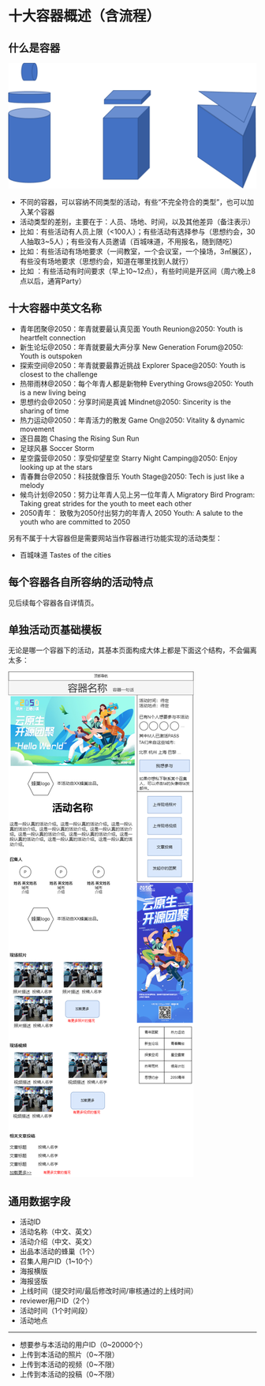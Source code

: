 # 十大容器概述（含流程）

## 什么是容器

![](../5/understanding-containers.png)

- 不同的容器，可以容纳不同类型的活动，有些“不完全符合的类型”，也可以加入某个容器
- 活动类型的差别，主要在于：人员、场地、时间，以及其他差异（备注表示）
- 比如：有些活动有人员上限（<100人）；有些活动有选择参与（思想约会，30人抽取3~5人）；有些没有人员邀请（百城味道，不用报名，随到随吃）
- 比如：有些活动有场地要求（一间教室，一个会议室，一个操场，3㎡展区），有些没有场地要求（思想约会，知道在哪里找到人就行）
- 比如 ：有些活动有时间要求（早上10~12点），有些时间是开区间（周六晚上8点以后，通宵Party）

## 十大容器中英文名称

- 青年团聚@2050：年青就要最认真见面 Youth Reunion@2050: Youth is heartfelt connection
- 新生论坛@2050：年青就要最大声分享 New Generation Forum@2050: Youth is outspoken
- 探索空间@2050：年青就要最靠近挑战 Explorer Space@2050: Youth is closest to the challenge
- 热带雨林@2050：每个年青人都是新物种 Everything Grows@2050: Youth is a new living being
- 思想约会@2050：分享时间是真诚 Mindnet@2050: Sincerity is the sharing of time
- 热力运动@2050：年青活力的散发 Game On@2050: Vitality & dynamic movement
- 逐日晨跑  Chasing the Rising Sun Run
- 足球风暴  Soccer Storm
- 星空露营@2050：享受仰望星空 Starry Night Camping@2050: Enjoy looking up at the stars
- 青春舞台@2050：科技就像音乐 Youth Stage@2050: Tech is just like a melody
- 候鸟计划@2050：努力让年青人见上另一位年青人 Migratory Bird Program: Taking great strides for the youth to meet each other
- 2050青年： 致敬为2050付出努力的年青人 2050 Youth: A salute to the youth who are committed to 2050

另有不属于十大容器但是需要网站当作容器进行功能实现的活动类型：

- 百城味道 Tastes of the cities

## 每个容器各自所容纳的活动特点

见后续每个容器各自详情页。

## 单独活动页基础模板

无论是哪一个容器下的活动，其基本页面构成大体上都是下面这个结构，不会偏离太多：

![](../5/single-event-common.png)

## 通用数据字段

- 活动ID
- 活动名称（中文、英文）
- 活动介绍（中文、英文）
- 出品本活动的蜂巢（1个）
- 召集人用户ID（1~10个）
- 海报横版
- 海报竖版
- 上线时间（提交时间/最后修改时间/审核通过的上线时间）
- reviewer用户ID（2个）
- 活动时间（1个时间段）
- 活动地点
---
- 想要参与本活动的用户ID（0~20000个）
- 上传到本活动的照片（0~不限）
- 上传到本活动的视频（0~不限）
- 上传到本活动的投稿（0~不限）